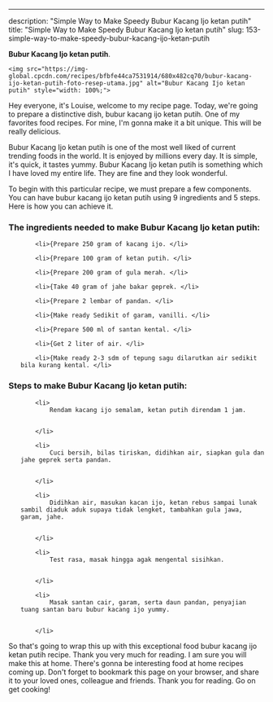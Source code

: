 ---
description: "Simple Way to Make Speedy Bubur Kacang Ijo ketan putih"
title: "Simple Way to Make Speedy Bubur Kacang Ijo ketan putih"
slug: 153-simple-way-to-make-speedy-bubur-kacang-ijo-ketan-putih

<p>
	<strong>Bubur Kacang Ijo ketan putih</strong>. 
	
</p>
<p>
	
	<img src="https://img-global.cpcdn.com/recipes/bfbfe44ca7531914/680x482cq70/bubur-kacang-ijo-ketan-putih-foto-resep-utama.jpg" alt="Bubur Kacang Ijo ketan putih" style="width: 100%;">
	
	
</p>
<p>
	Hey everyone, it's Louise, welcome to my recipe page. Today, we're going to prepare a distinctive dish, bubur kacang ijo ketan putih. One of my favorites food recipes. For mine, I'm gonna make it a bit unique. This will be really delicious.
</p>
	
<p>
	Bubur Kacang Ijo ketan putih is one of the most well liked of current trending foods in the world. It is enjoyed by millions every day. It is simple, it's quick, it tastes yummy. Bubur Kacang Ijo ketan putih is something which I have loved my entire life. They are fine and they look wonderful.
</p>
<p>
	
</p>

<p>
To begin with this particular recipe, we must prepare a few components. You can have bubur kacang ijo ketan putih using 9 ingredients and 5 steps. Here is how you can achieve it.
</p>

<h3>The ingredients needed to make Bubur Kacang Ijo ketan putih:</h3>

<ol>
	
		<li>{Prepare 250 gram of kacang ijo. </li>
	
		<li>{Prepare 100 gram of ketan putih. </li>
	
		<li>{Prepare 200 gram of gula merah. </li>
	
		<li>{Take 40 gram of jahe bakar geprek. </li>
	
		<li>{Prepare 2 lembar of pandan. </li>
	
		<li>{Make ready Sedikit of garam, vanilli. </li>
	
		<li>{Prepare 500 ml of santan kental. </li>
	
		<li>{Get 2 liter of air. </li>
	
		<li>{Make ready 2-3 sdm of tepung sagu dilarutkan air sedikit bila kurang kental. </li>
	
</ol>
<p>
	
</p>

<h3>Steps to make Bubur Kacang Ijo ketan putih:</h3>

<ol>
	
		<li>
			Rendam kacang ijo semalam, ketan putih direndam 1 jam.
			
			
		</li>
	
		<li>
			Cuci bersih, bilas tiriskan, didihkan air, siapkan gula dan jahe geprek serta pandan.
			
			
		</li>
	
		<li>
			Didihkan air, masukan kacan ijo, ketan rebus sampai lunak sambil diaduk aduk supaya tidak lengket, tambahkan gula jawa, garam, jahe.
			
			
		</li>
	
		<li>
			Test rasa, masak hingga agak mengental sisihkan.
			
			
		</li>
	
		<li>
			Masak santan cair, garam, serta daun pandan, penyajian tuang santan baru bubur kacang ijo yummy.
			
			
		</li>
	
</ol>

<p>
	
</p>

<p>
	So that's going to wrap this up with this exceptional food bubur kacang ijo ketan putih recipe. Thank you very much for reading. I am sure you will make this at home. There's gonna be interesting food at home recipes coming up. Don't forget to bookmark this page on your browser, and share it to your loved ones, colleague and friends. Thank you for reading. Go on get cooking!
</p>
